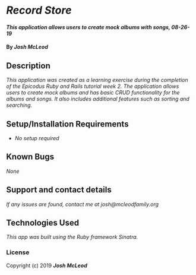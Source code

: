 # _Record Store_

#### _This application allows users to create mock albums with songs, 08-26-19_

#### By _**Josh McLeod**_

## Description

_This application was created as a learning exercise during the completion of the Epicodus
Ruby and Rails tutorial week 2. The application allows users to create mock albums and has basic CRUD functionality for the albums and songs. It also includes additional features such as sorting and searching._

## Setup/Installation Requirements

* _No setup required_

## Known Bugs

_None_

## Support and contact details

_If any issues are found, contact me at josh@mcleodfamily.org_

## Technologies Used

_This app was built using the Ruby framework Sinatra._

### License

Copyright (c) 2019 **_Josh McLeod_**
